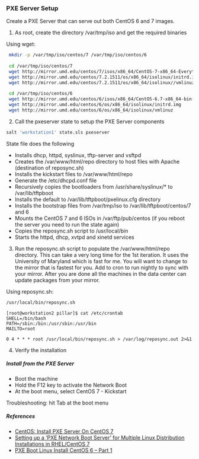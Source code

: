 
### PXE Server Setup

Create a PXE Server that can serve out both CentOS 6 and 7 images.

1. As root, create the directory /var/tmp/iso and get the required binaries

Using wget:

 ```bash
  mkdir -p /var/tmp/iso/centos/7 /var/tmp/iso/centos/6
  
  cd /var/tmp/iso/centos/7
  wget http://mirror.umd.edu/centos/7/isos/x86_64/CentOS-7-x86_64-Everything-1511.iso
  wget http://mirror.umd.edu/centos/7.2.1511/os/x86_64/isolinux/initrd.img
  wget http://mirror.umd.edu/centos/7.2.1511/os/x86_64/isolinux//vmlinuz
  
  cd /var/tmp/iso/centos/6
  wget http://mirror.umd.edu/centos/6/isos/x86_64/CentOS-6.7-x86_64-bin-DVD1.iso
  wget http://mirror.umd.edu/centos/6/os/x86_64/isolinux/initrd.img
  wget http://mirror.umd.edu/centos/6/os/x86_64/isolinux/vmlinuz
  ```


2. Call the pxeserver state to setup the PXE Server components

 ```bash
 salt 'workstation1' state.sls pxeserver
 ```

 State file does the following
 - Installs dhcp, httpd, syslinux, tftp-server and vsftpd
 - Creates the /var/www/html/repo directory to host files with Apache (destination of reposync.sh)
 - Installs the kickstart files to /var/www/html/repo
 - Generate the /etc/dhcpd.conf file
 - Recursively copies the bootloaders from /usr/share/syslinux/* to /var/lib/tftpboot
 - Installs the default to /var/lib/tftpboot/pxelinux.cfg directory
 - Installs the bootstrap files from /var/tmp/iso to /var/lib/tftpboot/centos/7 and 6
 - Mounts the CentOS 7 and 6 ISOs in /var/ftp/pub/centos (if you reboot the server you need to run the state again)
 - Copies the reposync.sh script to /usr/local/bin
 - Starts the httpd, dhcp, xvtpd and xinetd services

3. Run the reposync.sh script to populate the /var/www/html/repo directory. This can take a very long time for the 1st iteration.  It uses the University of Maryland which is fast for me.  You will want to change to the mirror that is fastest for you.  Add to cron to run nightly to sync with your mirror.  After you are done all the machines in the data center can update packages from your mirror.

Using reposync.sh: 
 ```bash
/usr/local/bin/reposync.sh
```

```
[root@workstation2 pillar]$ cat /etc/crontab 
SHELL=/bin/bash
PATH=/sbin:/bin:/usr/sbin:/usr/bin
MAILTO=root

0 4 * * * root /usr/local/bin/reposync.sh > /var/log/reposync.out 2>&1
```

4. Verify the installation

##### Install from the PXE Server

- Boot the machine 
- Hold the F12 key to activate the Network Boot
- At the boot menu, select CentOS 7 - Kickstart

Troubleshooting: hit Tab at the boot menu 
 
##### References
- [CentOS: Install PXE Server On CentOS 7](ravindrayadava.blogspot.com/2014/10/centos-install-pxe-server-on-centos-7.html)
- [Setting up a ‘PXE Network Boot Server’ for Multiple Linux Distribution Installations in RHEL/CentOS 7](http://www.tecmint.com/install-pxe-network-boot-server-in-centos-7/)
- [PXE Boot Linux Install CentOS 6 – Part 1](https://conradjonesit.wordpress.com/2013/07/07/pxe-boot-linux-install-centos-6/)

